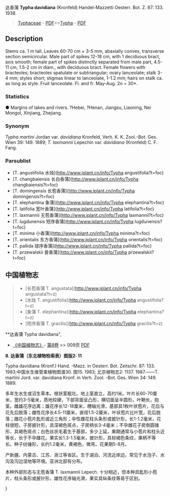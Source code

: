 达香蒲 **Typha davidiana** (Kronfeld) Handel-Mazzetti Oesterr. Bot. Z. 87: 133. 1938.

> [Typhaceae](http://www.iplant.cn/info/Typhaceae?t=foc) - [PDF](http://www.iplant.cn/foc/pdf/Typhaceae.pdf)>>[Typha](http://www.iplant.cn/info/Typha?t=foc) - [PDF](http://www.iplant.cn/foc/pdf/Typha.pdf)

## Description

Stems ca. 1 m tall. Leaves 60-70 cm × 3-5 mm, abaxially convex, transverse section semicircular. Male part of spikes 12-18 cm, with 1 deciduous bract, axis smooth; female part of spikes distinctly separated from male part, 4.5-11 cm, 1.5-2 cm in diam., with deciduous bract. Female flowers with bracteoles; bracteoles spatulate or subtriangular; ovary lanceolate; stalk 3-4 mm; styles short; stigmas linear to lanceolate, 1-1.2 mm; hairs on stalk ca. as long as style. Fruit lanceolate. Fl. and fr. May-Aug. 2*n* = 30*.

### Statistics
● Margins of lakes and rivers. ?Hebei, ?Henan, Jiangsu, Liaoning, Nei Mongol, Xinjiang, Zhejiang.

### Synonym
*Typha martini* Jordan var. *davidiana* Kronfeld, Verh. K. K. Zool.-Bot. Ges. Wien 39: 149. 1889; *T. laxmannii* Lepechin var. *davidiana* (Kronfeld) C. F. Fang.

### Parsublist

* [T.  angustifolia  水烛](http://www.iplant.cn/info/Typha angustifolia?t=foc)
* [T.  changbaiensis  长白香蒲](http://www.iplant.cn/info/Typha changbaiensis?t=foc)
* [T.  domingensis  长苞香蒲](http://www.iplant.cn/info/Typha domingensis?t=foc)
* [T.  elephantina  象蒲](http://www.iplant.cn/info/Typha elephantina?t=foc)
* [T.  latifolia  宽叶香蒲](http://www.iplant.cn/info/Typha latifolia?t=foc)
* [T.  laxmannii  无苞香蒲](http://www.iplant.cn/info/Typha laxmannii?t=foc)
* [T.  lugdunensis  短序香蒲](http://www.iplant.cn/info/Typha lugdunensis?t=foc)
* [T.  minima  小香蒲](http://www.iplant.cn/info/Typha minima?t=foc)
* [T.  orientalis  东方香蒲](http://www.iplant.cn/info/Typha orientalis?t=foc)
* [T.  pallida  球序香蒲](http://www.iplant.cn/info/Typha pallida?t=foc)
* [T.  przewalskii  普香蒲](http://www.iplant.cn/info/Typha przewalskii?t=foc)


## 中国植物志

> * [长苞香蒲  T.  angustata](http://www.iplant.cn/info/Typha angustata?t=z)
> * [水烛  T.  angustifolia](http://www.iplant.cn/info/Typha angustifolia?t=z)
> * [象蒲  T.  elephantina](http://www.iplant.cn/info/Typha elephantina?t=z)
> * [短序香蒲  T.  gracilis](http://www.iplant.cn/info/Typha gracilis?t=z)


**达香蒲 Typha davidiana",

* [《中国植物志》](http://www.iplant.cn/frps)- [第8卷](http://www.iplant.cn/frps/vol/8) >> 009页 [PDF](http://www.iplant.cn/frps/pdf/8/009.pdf)


**8. 达香蒲（东北植物检索表）图版2: 11**

Typha davidiana (Kronf.) Hand. -Mazz. in Oesterr. Bot. Zeitschr. 87: 133. 1983;中国水生维管束植物图谱30. 图15. 1983; 北京植物志2: 1137. 1987.——T. martini Jord. var. davidiana Kronf. in Verh. Zool. -Bot. Ges. Wien 34: 149. 1889.

多年生水生或沼生草本。根状茎粗壮。地上茎直立，高约1米。叶片长60-70厘米，宽约3-5毫米，质地较硬，下部背面呈凸形，横切面呈半圆形，叶鞘长，抱茎。雌雄花序远离；雄花序长12-18厘米，穗轴光滑，基部具1枚叶状苞片，花后与花先后脱落；雌性花序长4.5-11厘米，直径1.5-2厘米，叶状苞片比叶宽，花后脱落；雌花小苞片匙形或近三角形；孕性雌花柱头条形或披针形，长1-1.2毫米，花柱很短，子房披针形，具深褐色斑点，子房柄长3-4毫米；不孕雌花子房倒圆锥形，具褐色斑点；白色丝状毛着生于基部，多少上延，果期通常与小苞片和柱头近等长，长于不孕雌花。果实长1.3-1.5毫米，披针形，具棕褐色条纹，果柄不等长。种子纺锤形，长约1.2毫米，黄褐色，微弯。花果期5-8月。

产新疆、内蒙古、江苏、浙江等省区。生于湖泊、河流近岸边，常见于水泡子、水沟及沟边湿地等环境。亚洲北部有分布。

本种外部形态与无苞香蒲 T. laxmannii Lepech. 十分相近，但本种具匙形小苞片，柱头条形或披针形，雄性花序轴光滑，果实具纵条纹等易于区别。

}
